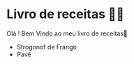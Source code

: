 # Livro de receitas :man_cook:

Olá ! Bem Vindo ao meu livro de receitas:wave:

- Strogonof de Frango
- Pavê